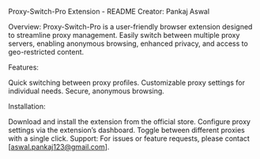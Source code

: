 Proxy-Switch-Pro Extension - README
Creator: Pankaj Aswal

Overview: Proxy-Switch-Pro is a user-friendly browser extension designed to streamline proxy management. Easily switch between multiple proxy servers, enabling anonymous browsing, enhanced privacy, and access to geo-restricted content.

Features:

Quick switching between proxy profiles.
Customizable proxy settings for individual needs.
Secure, anonymous browsing.

Installation:

Download and install the extension from the official store.
Configure proxy settings via the extension’s dashboard.
Toggle between different proxies with a single click.
Support: For issues or feature requests, please contact [aswal.pankaj123@gmail.com].
